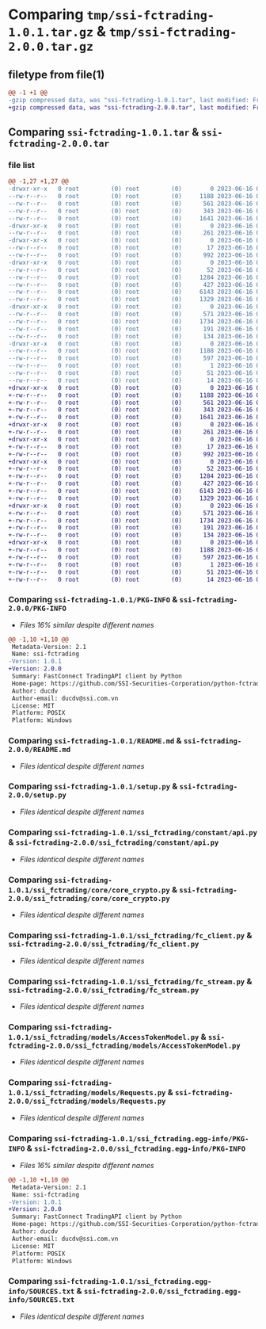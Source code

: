 # Comparing `tmp/ssi-fctrading-1.0.1.tar.gz` & `tmp/ssi-fctrading-2.0.0.tar.gz`

## filetype from file(1)

```diff
@@ -1 +1 @@
-gzip compressed data, was "ssi-fctrading-1.0.1.tar", last modified: Fri Jun 16 04:06:11 2023, max compression
+gzip compressed data, was "ssi-fctrading-2.0.0.tar", last modified: Fri Jun 16 04:35:44 2023, max compression
```

## Comparing `ssi-fctrading-1.0.1.tar` & `ssi-fctrading-2.0.0.tar`

### file list

```diff
@@ -1,27 +1,27 @@
-drwxr-xr-x   0 root         (0) root         (0)        0 2023-06-16 04:06:11.611035 ssi-fctrading-1.0.1/
--rw-r--r--   0 root         (0) root         (0)     1188 2023-06-16 04:06:11.615035 ssi-fctrading-1.0.1/PKG-INFO
--rw-r--r--   0 root         (0) root         (0)      561 2023-06-16 04:06:06.000000 ssi-fctrading-1.0.1/README.md
--rw-r--r--   0 root         (0) root         (0)      343 2023-06-16 04:06:11.615035 ssi-fctrading-1.0.1/setup.cfg
--rw-r--r--   0 root         (0) root         (0)     1641 2023-06-16 04:06:06.000000 ssi-fctrading-1.0.1/setup.py
-drwxr-xr-x   0 root         (0) root         (0)        0 2023-06-16 04:06:11.611035 ssi-fctrading-1.0.1/ssi_fctrading/
--rw-r--r--   0 root         (0) root         (0)      261 2023-06-16 04:06:09.000000 ssi-fctrading-1.0.1/ssi_fctrading/__init__.py
-drwxr-xr-x   0 root         (0) root         (0)        0 2023-06-16 04:06:11.611035 ssi-fctrading-1.0.1/ssi_fctrading/constant/
--rw-r--r--   0 root         (0) root         (0)       17 2023-06-16 04:06:06.000000 ssi-fctrading-1.0.1/ssi_fctrading/constant/__init__.py
--rw-r--r--   0 root         (0) root         (0)      992 2023-06-16 04:06:06.000000 ssi-fctrading-1.0.1/ssi_fctrading/constant/api.py
-drwxr-xr-x   0 root         (0) root         (0)        0 2023-06-16 04:06:11.611035 ssi-fctrading-1.0.1/ssi_fctrading/core/
--rw-r--r--   0 root         (0) root         (0)       52 2023-06-16 04:06:06.000000 ssi-fctrading-1.0.1/ssi_fctrading/core/__init__.py
--rw-r--r--   0 root         (0) root         (0)     1284 2023-06-16 04:06:06.000000 ssi-fctrading-1.0.1/ssi_fctrading/core/core_crypto.py
--rw-r--r--   0 root         (0) root         (0)      427 2023-06-16 04:06:06.000000 ssi-fctrading-1.0.1/ssi_fctrading/core/core_helper.py
--rw-r--r--   0 root         (0) root         (0)     6143 2023-06-16 04:06:06.000000 ssi-fctrading-1.0.1/ssi_fctrading/fc_client.py
--rw-r--r--   0 root         (0) root         (0)     1329 2023-06-16 04:06:06.000000 ssi-fctrading-1.0.1/ssi_fctrading/fc_stream.py
-drwxr-xr-x   0 root         (0) root         (0)        0 2023-06-16 04:06:11.611035 ssi-fctrading-1.0.1/ssi_fctrading/models/
--rw-r--r--   0 root         (0) root         (0)      571 2023-06-16 04:06:06.000000 ssi-fctrading-1.0.1/ssi_fctrading/models/AccessTokenModel.py
--rw-r--r--   0 root         (0) root         (0)     1734 2023-06-16 04:06:06.000000 ssi-fctrading-1.0.1/ssi_fctrading/models/Requests.py
--rw-r--r--   0 root         (0) root         (0)      191 2023-06-16 04:06:06.000000 ssi-fctrading-1.0.1/ssi_fctrading/models/Responses.py
--rw-r--r--   0 root         (0) root         (0)      134 2023-06-16 04:06:06.000000 ssi-fctrading-1.0.1/ssi_fctrading/models/__init__.py
-drwxr-xr-x   0 root         (0) root         (0)        0 2023-06-16 04:06:11.611035 ssi-fctrading-1.0.1/ssi_fctrading.egg-info/
--rw-r--r--   0 root         (0) root         (0)     1188 2023-06-16 04:06:11.000000 ssi-fctrading-1.0.1/ssi_fctrading.egg-info/PKG-INFO
--rw-r--r--   0 root         (0) root         (0)      597 2023-06-16 04:06:11.000000 ssi-fctrading-1.0.1/ssi_fctrading.egg-info/SOURCES.txt
--rw-r--r--   0 root         (0) root         (0)        1 2023-06-16 04:06:11.000000 ssi-fctrading-1.0.1/ssi_fctrading.egg-info/dependency_links.txt
--rw-r--r--   0 root         (0) root         (0)       51 2023-06-16 04:06:11.000000 ssi-fctrading-1.0.1/ssi_fctrading.egg-info/requires.txt
--rw-r--r--   0 root         (0) root         (0)       14 2023-06-16 04:06:11.000000 ssi-fctrading-1.0.1/ssi_fctrading.egg-info/top_level.txt
+drwxr-xr-x   0 root         (0) root         (0)        0 2023-06-16 04:35:44.860926 ssi-fctrading-2.0.0/
+-rw-r--r--   0 root         (0) root         (0)     1188 2023-06-16 04:35:44.860926 ssi-fctrading-2.0.0/PKG-INFO
+-rw-r--r--   0 root         (0) root         (0)      561 2023-06-16 04:35:41.000000 ssi-fctrading-2.0.0/README.md
+-rw-r--r--   0 root         (0) root         (0)      343 2023-06-16 04:35:44.860926 ssi-fctrading-2.0.0/setup.cfg
+-rw-r--r--   0 root         (0) root         (0)     1641 2023-06-16 04:35:41.000000 ssi-fctrading-2.0.0/setup.py
+drwxr-xr-x   0 root         (0) root         (0)        0 2023-06-16 04:35:44.856926 ssi-fctrading-2.0.0/ssi_fctrading/
+-rw-r--r--   0 root         (0) root         (0)      261 2023-06-16 04:35:42.000000 ssi-fctrading-2.0.0/ssi_fctrading/__init__.py
+drwxr-xr-x   0 root         (0) root         (0)        0 2023-06-16 04:35:44.856926 ssi-fctrading-2.0.0/ssi_fctrading/constant/
+-rw-r--r--   0 root         (0) root         (0)       17 2023-06-16 04:35:41.000000 ssi-fctrading-2.0.0/ssi_fctrading/constant/__init__.py
+-rw-r--r--   0 root         (0) root         (0)      992 2023-06-16 04:35:41.000000 ssi-fctrading-2.0.0/ssi_fctrading/constant/api.py
+drwxr-xr-x   0 root         (0) root         (0)        0 2023-06-16 04:35:44.856926 ssi-fctrading-2.0.0/ssi_fctrading/core/
+-rw-r--r--   0 root         (0) root         (0)       52 2023-06-16 04:35:41.000000 ssi-fctrading-2.0.0/ssi_fctrading/core/__init__.py
+-rw-r--r--   0 root         (0) root         (0)     1284 2023-06-16 04:35:41.000000 ssi-fctrading-2.0.0/ssi_fctrading/core/core_crypto.py
+-rw-r--r--   0 root         (0) root         (0)      427 2023-06-16 04:35:41.000000 ssi-fctrading-2.0.0/ssi_fctrading/core/core_helper.py
+-rw-r--r--   0 root         (0) root         (0)     6143 2023-06-16 04:35:41.000000 ssi-fctrading-2.0.0/ssi_fctrading/fc_client.py
+-rw-r--r--   0 root         (0) root         (0)     1329 2023-06-16 04:35:41.000000 ssi-fctrading-2.0.0/ssi_fctrading/fc_stream.py
+drwxr-xr-x   0 root         (0) root         (0)        0 2023-06-16 04:35:44.860926 ssi-fctrading-2.0.0/ssi_fctrading/models/
+-rw-r--r--   0 root         (0) root         (0)      571 2023-06-16 04:35:41.000000 ssi-fctrading-2.0.0/ssi_fctrading/models/AccessTokenModel.py
+-rw-r--r--   0 root         (0) root         (0)     1734 2023-06-16 04:35:41.000000 ssi-fctrading-2.0.0/ssi_fctrading/models/Requests.py
+-rw-r--r--   0 root         (0) root         (0)      191 2023-06-16 04:35:41.000000 ssi-fctrading-2.0.0/ssi_fctrading/models/Responses.py
+-rw-r--r--   0 root         (0) root         (0)      134 2023-06-16 04:35:41.000000 ssi-fctrading-2.0.0/ssi_fctrading/models/__init__.py
+drwxr-xr-x   0 root         (0) root         (0)        0 2023-06-16 04:35:44.856926 ssi-fctrading-2.0.0/ssi_fctrading.egg-info/
+-rw-r--r--   0 root         (0) root         (0)     1188 2023-06-16 04:35:44.000000 ssi-fctrading-2.0.0/ssi_fctrading.egg-info/PKG-INFO
+-rw-r--r--   0 root         (0) root         (0)      597 2023-06-16 04:35:44.000000 ssi-fctrading-2.0.0/ssi_fctrading.egg-info/SOURCES.txt
+-rw-r--r--   0 root         (0) root         (0)        1 2023-06-16 04:35:44.000000 ssi-fctrading-2.0.0/ssi_fctrading.egg-info/dependency_links.txt
+-rw-r--r--   0 root         (0) root         (0)       51 2023-06-16 04:35:44.000000 ssi-fctrading-2.0.0/ssi_fctrading.egg-info/requires.txt
+-rw-r--r--   0 root         (0) root         (0)       14 2023-06-16 04:35:44.000000 ssi-fctrading-2.0.0/ssi_fctrading.egg-info/top_level.txt
```

### Comparing `ssi-fctrading-1.0.1/PKG-INFO` & `ssi-fctrading-2.0.0/PKG-INFO`

 * *Files 16% similar despite different names*

```diff
@@ -1,10 +1,10 @@
 Metadata-Version: 2.1
 Name: ssi-fctrading
-Version: 1.0.1
+Version: 2.0.0
 Summary: FastConnect TradingAPI client by Python
 Home-page: https://github.com/SSI-Securities-Corporation/python-fctrading
 Author: ducdv
 Author-email: ducdv@ssi.com.vn
 License: MIT
 Platform: POSIX
 Platform: Windows
```

### Comparing `ssi-fctrading-1.0.1/README.md` & `ssi-fctrading-2.0.0/README.md`

 * *Files identical despite different names*

### Comparing `ssi-fctrading-1.0.1/setup.py` & `ssi-fctrading-2.0.0/setup.py`

 * *Files identical despite different names*

### Comparing `ssi-fctrading-1.0.1/ssi_fctrading/constant/api.py` & `ssi-fctrading-2.0.0/ssi_fctrading/constant/api.py`

 * *Files identical despite different names*

### Comparing `ssi-fctrading-1.0.1/ssi_fctrading/core/core_crypto.py` & `ssi-fctrading-2.0.0/ssi_fctrading/core/core_crypto.py`

 * *Files identical despite different names*

### Comparing `ssi-fctrading-1.0.1/ssi_fctrading/fc_client.py` & `ssi-fctrading-2.0.0/ssi_fctrading/fc_client.py`

 * *Files identical despite different names*

### Comparing `ssi-fctrading-1.0.1/ssi_fctrading/fc_stream.py` & `ssi-fctrading-2.0.0/ssi_fctrading/fc_stream.py`

 * *Files identical despite different names*

### Comparing `ssi-fctrading-1.0.1/ssi_fctrading/models/AccessTokenModel.py` & `ssi-fctrading-2.0.0/ssi_fctrading/models/AccessTokenModel.py`

 * *Files identical despite different names*

### Comparing `ssi-fctrading-1.0.1/ssi_fctrading/models/Requests.py` & `ssi-fctrading-2.0.0/ssi_fctrading/models/Requests.py`

 * *Files identical despite different names*

### Comparing `ssi-fctrading-1.0.1/ssi_fctrading.egg-info/PKG-INFO` & `ssi-fctrading-2.0.0/ssi_fctrading.egg-info/PKG-INFO`

 * *Files 16% similar despite different names*

```diff
@@ -1,10 +1,10 @@
 Metadata-Version: 2.1
 Name: ssi-fctrading
-Version: 1.0.1
+Version: 2.0.0
 Summary: FastConnect TradingAPI client by Python
 Home-page: https://github.com/SSI-Securities-Corporation/python-fctrading
 Author: ducdv
 Author-email: ducdv@ssi.com.vn
 License: MIT
 Platform: POSIX
 Platform: Windows
```

### Comparing `ssi-fctrading-1.0.1/ssi_fctrading.egg-info/SOURCES.txt` & `ssi-fctrading-2.0.0/ssi_fctrading.egg-info/SOURCES.txt`

 * *Files identical despite different names*

